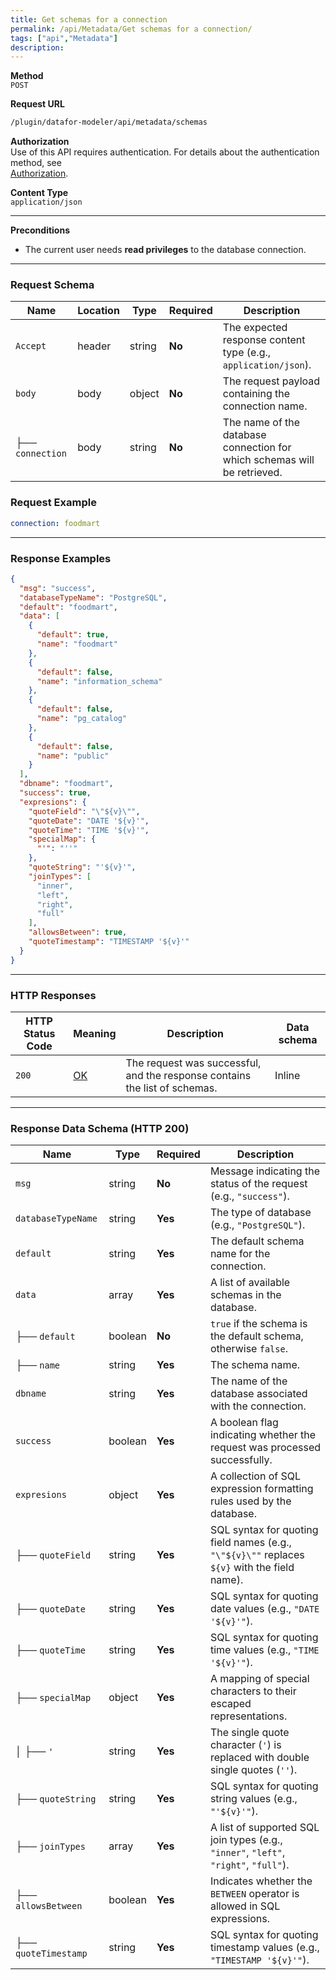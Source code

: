 ```yaml
---
title: Get schemas for a connection
permalink: /api/Metadata/Get schemas for a connection/
tags: ["api","Metadata"]
description: 
---
```


**Method**  
`POST`

**Request URL**
```html
/plugin/datafor-modeler/api/metadata/schemas
```

**Authorization**  
Use of this API requires authentication. For details about the authentication method, see  
[Authorization](/api/index/#_5-authentication-security).

**Content Type**  
`application/json`

---

**Preconditions**
- The current user needs **read privileges** to the database connection.

---

### **Request Schema**

| Name          | Location | Type   | Required | Description |
|--------------|----------|--------|----------|-------------|
| `Accept`     | header   | string | **No**   | The expected response content type (e.g., `application/json`). |
| `body`       | body     | object | **No**   | The request payload containing the connection name. |
| ├── `connection` | body | string | **No**   | The name of the database connection for which schemas will be retrieved. |

### **Request Example**

```yaml
connection: foodmart
```

---

### **Response Examples**

```json
{
  "msg": "success",
  "databaseTypeName": "PostgreSQL",
  "default": "foodmart",
  "data": [
    {
      "default": true,
      "name": "foodmart"
    },
    {
      "default": false,
      "name": "information_schema"
    },
    {
      "default": false,
      "name": "pg_catalog"
    },
    {
      "default": false,
      "name": "public"
    }
  ],
  "dbname": "foodmart",
  "success": true,
  "expresions": {
    "quoteField": "\"${v}\"",
    "quoteDate": "DATE '${v}'",
    "quoteTime": "TIME '${v}'",
    "specialMap": {
      "'": "''"
    },
    "quoteString": "'${v}'",
    "joinTypes": [
      "inner",
      "left",
      "right",
      "full"
    ],
    "allowsBetween": true,
    "quoteTimestamp": "TIMESTAMP '${v}'"
  }
}
```

---

### **HTTP Responses**

| HTTP Status Code | Meaning | Description | Data schema |
|------------------|---------|-------------|-------------|
| `200`           | [OK](https://tools.ietf.org/html/rfc7231#section-6.3.1) | The request was successful, and the response contains the list of schemas. | Inline |

---

### **Response Data Schema (HTTP 200)**

| Name      | Type     | Required | Description |
|-----------|---------|----------|-------------|
| `msg`     | string  | **No**   | Message indicating the status of the request (e.g., `"success"`). |
| `databaseTypeName` | string | **Yes**  | The type of database (e.g., `"PostgreSQL"`). |
| `default` | string  | **Yes**  | The default schema name for the connection. |
| `data`    | array   | **Yes**  | A list of available schemas in the database. |
| ├── `default` | boolean | **No** | `true` if the schema is the default schema, otherwise `false`. |
| ├── `name` | string | **Yes** | The schema name. |
| `dbname`  | string  | **Yes**  | The name of the database associated with the connection. |
| `success` | boolean | **Yes**  | A boolean flag indicating whether the request was processed successfully. |
| `expresions` | object | **Yes** | A collection of SQL expression formatting rules used by the database. |
| ├── `quoteField` | string | **Yes** | SQL syntax for quoting field names (e.g., `"\"${v}\""` replaces `${v}` with the field name). |
| ├── `quoteDate` | string | **Yes** | SQL syntax for quoting date values (e.g., `"DATE '${v}'"`). |
| ├── `quoteTime` | string | **Yes** | SQL syntax for quoting time values (e.g., `"TIME '${v}'"`). |
| ├── `specialMap` | object | **Yes** | A mapping of special characters to their escaped representations. |
| │   ├── `'` | string | **Yes** | The single quote character (`'`) is replaced with double single quotes (`''`). |
| ├── `quoteString` | string | **Yes** | SQL syntax for quoting string values (e.g., `"'${v}'"`). |
| ├── `joinTypes` | array | **Yes** | A list of supported SQL join types (e.g., `"inner"`, `"left"`, `"right"`, `"full"`). |
| ├── `allowsBetween` | boolean | **Yes** | Indicates whether the `BETWEEN` operator is allowed in SQL expressions. |
| ├── `quoteTimestamp` | string | **Yes** | SQL syntax for quoting timestamp values (e.g., `"TIMESTAMP '${v}'"`). |